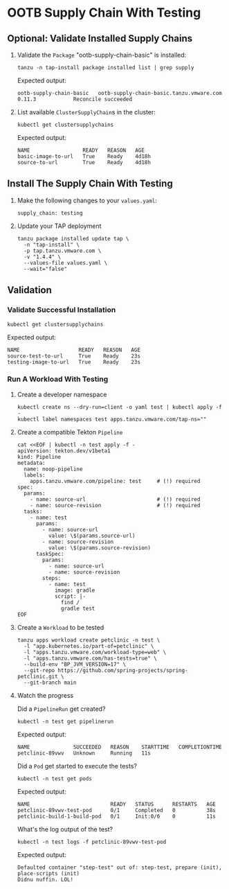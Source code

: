 # OOTB Supply Chain With Testing

## Optional: Validate Installed Supply Chains

1. Validate the `Package` "ootb-supply-chain-basic" is installed:

    ```
    tanzu -n tap-install package installed list | grep supply
    ```
    Expected output:
    ```
    ootb-supply-chain-basic   ootb-supply-chain-basic.tanzu.vmware.com      0.11.3            Reconcile succeeded
    ```

2. List available `ClusterSupplyChain`s in the cluster:
    ```
    kubectl get clustersupplychains
    ```
    Expected output:
    ```
    NAME                 READY   REASON   AGE
    basic-image-to-url   True    Ready    4d18h
    source-to-url        True    Ready    4d18h
    ```

## Install The Supply Chain With Testing

1. Make the following changes to your `values.yaml`: 

    ```
    supply_chain: testing
    ```

2. Update your TAP deployment

    ```
    tanzu package installed update tap \
      -n "tap-install" \
      -p tap.tanzu.vmware.com \
      -v "1.4.4" \
      --values-file values.yaml \
      --wait="false"
    ```

## Validation 

### Validate Successful Installation

```
kubectl get clustersupplychains
```
Expected output:
```
NAME                   READY   REASON   AGE
source-test-to-url     True    Ready    23s
testing-image-to-url   True    Ready    23s
```

### Run A Workload With Testing

1. Create a developer namespace
    ```
    kubectl create ns --dry-run=client -o yaml test | kubectl apply -f -
    kubectl label namespaces test apps.tanzu.vmware.com/tap-ns=""
    ```

1. Create a compatible Tekton `Pipeline`

    ```
    cat <<EOF | kubectl -n test apply -f -
    apiVersion: tekton.dev/v1beta1
    kind: Pipeline
    metadata:
      name: noop-pipeline
      labels:
        apps.tanzu.vmware.com/pipeline: test     # (!) required
    spec:
      params:
        - name: source-url                       # (!) required
        - name: source-revision                  # (!) required
      tasks:
        - name: test
          params:
            - name: source-url
              value: \$(params.source-url)
            - name: source-revision
              value: \$(params.source-revision)
          taskSpec:
            params:
              - name: source-url
              - name: source-revision
            steps:
              - name: test
                image: gradle
                script: |-
                  find /
                  gradle test
    EOF
    ```

3. Create a `Workload` to be tested

    ```
    tanzu apps workload create petclinic -n test \
      -l "app.kubernetes.io/part-of=petclinic" \
      -l "apps.tanzu.vmware.com/workload-type=web" \
      -l "apps.tanzu.vmware.com/has-tests=true" \
      --build-env "BP_JVM_VERSION=17" \
      --git-repo https://github.com/spring-projects/spring-petclinic.git \
      --git-branch main
    ```

4. Watch the progress

    Did a `PipelineRun` get created?
    ```
    kubectl -n test get pipelinerun
    ```
    Expected output:
    ```
    NAME              SUCCEEDED   REASON    STARTTIME   COMPLETIONTIME
    petclinic-89vwv   Unknown     Running   11s
    ```

    Did a `Pod` get started to execute the tests?
    ```
    kubectl -n test get pods
    ```
    Expected output:
    ```
    NAME                          READY   STATUS      RESTARTS   AGE
    petclinic-89vwv-test-pod      0/1     Completed   0          38s
    petclinic-build-1-build-pod   0/1     Init:0/6    0          11s
    ```

    What's the log output of the test?
    ```
    kubectl -n test logs -f petclinic-89vwv-test-pod
    ```
    Expected output:
    ```
    Defaulted container "step-test" out of: step-test, prepare (init), place-scripts (init)
    Didnu nuffin. LOL!
    ```